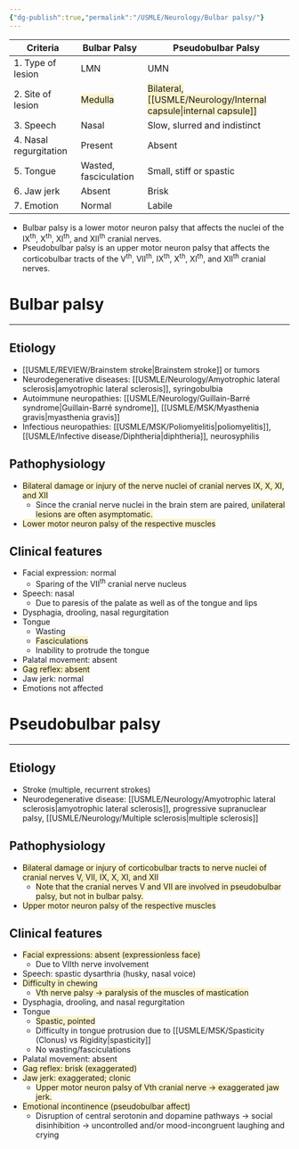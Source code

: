 ```yaml
---
{"dg-publish":true,"permalink":"/USMLE/Neurology/Bulbar palsy/"}
---
```


| Criteria               | Bulbar Palsy                                                   | Pseudobulbar Palsy                                                                 |
| ---------------------- | -------------------------------------------------------------- | ---------------------------------------------------------------------------------- |
| 1. Type of lesion      | LMN                                                            | UMN                                                                                |
| 2. Site of lesion      | <span style="background:rgba(240, 200, 0, 0.2)">Medulla</span> | <span style="background:rgba(240, 200, 0, 0.2)">Bilateral, [[USMLE/Neurology/Internal capsule\|internal capsule]]</span> |
| 3. Speech              | Nasal                                                          | Slow, slurred and indistinct                                                       |
| 4. Nasal regurgitation | Present                                                        | Absent                                                                             |
| 5. Tongue              | Wasted, fasciculation                                          | Small, stiff or spastic                                                            |
| 6. Jaw jerk            | Absent                                                         | Brisk                                                                              |
| 7. Emotion             | Normal                                                         | Labile                                                                             |

- Bulbar palsy is a lower motor neuron palsy that affects the nuclei of the IX<sup>th</sup>, X<sup>th</sup>, XI<sup>th</sup>, and XII<sup>th</sup> cranial nerves. 
- Pseudobulbar palsy is an upper motor neuron palsy that affects the corticobulbar tracts of the V<sup>th</sup>, VII<sup>th</sup>, IX<sup>th</sup>, X<sup>th</sup>, XI<sup>th</sup>, and XII<sup>th</sup> cranial nerves.
# Bulbar palsy
---
## Etiology
- [[USMLE/REVIEW/Brainstem stroke\|Brainstem stroke]] or tumors
- Neurodegenerative diseases: [[USMLE/Neurology/Amyotrophic lateral sclerosis\|amyotrophic lateral sclerosis]], syringobulbia 
- Autoimmune neuropathies: [[USMLE/Neurology/Guillain-Barré syndrome\|Guillain-Barré syndrome]], [[USMLE/MSK/Myasthenia gravis\|myasthenia gravis]] 
- Infectious neuropathies: [[USMLE/MSK/Poliomyelitis\|poliomyelitis]], [[USMLE/Infective disease/Diphtheria\|diphtheria]], neurosyphilis
## Pathophysiology
- <span style="background:rgba(240, 200, 0, 0.2)">Bilateral damage or injury of the nerve nuclei of cranial nerves IX, X, XI, and XII </span>
	- Since the cranial nerve nuclei in the brain stem are paired, <span style="background:rgba(240, 200, 0, 0.2)">unilateral lesions are often asymptomatic.</span>
- <span style="background:rgba(240, 200, 0, 0.2)">Lower motor neuron palsy of the respective muscles </span>
## Clinical features
- Facial expression: normal 
	- Sparing of the VII<sup>th</sup> cranial nerve nucleus
- Speech: nasal 
	- Due to paresis of the palate as well as of the tongue and lips
- Dysphagia, drooling, nasal regurgitation 
- Tongue
	- Wasting
	- <span style="background:rgba(240, 200, 0, 0.2)">Fasciculations</span>
	- Inability to protrude the tongue
- Palatal movement: absent 
- <span style="background:rgba(240, 200, 0, 0.2)">Gag reflex: absent </span>
- Jaw jerk: normal 
- Emotions not affected
# Pseudobulbar palsy
---
## Etiology
- Stroke (multiple, recurrent strokes)
- Neurodegenerative disease: [[USMLE/Neurology/Amyotrophic lateral sclerosis\|amyotrophic lateral sclerosis]], progressive supranuclear palsy, [[USMLE/Neurology/Multiple sclerosis\|multiple sclerosis]]
## Pathophysiology
- <span style="background:rgba(240, 200, 0, 0.2)">Bilateral damage or injury of corticobulbar tracts to nerve nuclei of cranial nerves V, VII, IX, X, XI, and XII </span>
	- <span style="background:rgba(240, 200, 0, 0.2)">Note that the cranial nerves V and VII are involved in pseudobulbar palsy, but not in bulbar palsy.</span>
- <span style="background:rgba(240, 200, 0, 0.2)">Upper motor neuron palsy of the respective muscles</span>
## Clinical features
- <span style="background:rgba(240, 200, 0, 0.2)">Facial expressions: absent (expressionless face) </span>
	- Due to VIIth nerve involvement
- Speech: spastic dysarthria (husky, nasal voice)
- <span style="background:rgba(240, 200, 0, 0.2)">Difficulty in chewing </span>
	- <span style="background:rgba(240, 200, 0, 0.2)">Vth nerve palsy → paralysis of the muscles of mastication</span>
- Dysphagia, drooling, and nasal regurgitation 
- Tongue
	- <span style="background:rgba(240, 200, 0, 0.2)">Spastic, pointed</span>
	- Difficulty in tongue protrusion due to [[USMLE/MSK/Spasticity (Clonus) vs Rigidity\|spasticity]]
	- No wasting/fasciculations
- Palatal movement: absent
- <span style="background:rgba(240, 200, 0, 0.2)">Gag reflex: brisk (exaggerated) </span>
- <span style="background:rgba(240, 200, 0, 0.2)">Jaw jerk: exaggerated; clonic </span>
	- <span style="background:rgba(240, 200, 0, 0.2)">Upper motor neuron palsy of Vth cranial nerve → exaggerated jaw jerk.</span>
- <span style="background:rgba(240, 200, 0, 0.2)">Emotional incontinence (pseudobulbar affect) </span>
	- Disruption of central serotonin and dopamine pathways → social disinhibition → uncontrolled and/or mood-incongruent laughing and crying
